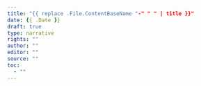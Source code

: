 ```yaml
---
title: "{{ replace .File.ContentBaseName "-" " " | title }}"
date: {{ .Date }}
draft: true
type: narrative
rights: ""
author: ""
editor: ""
source: ""
toc:
  - ""
---
```

